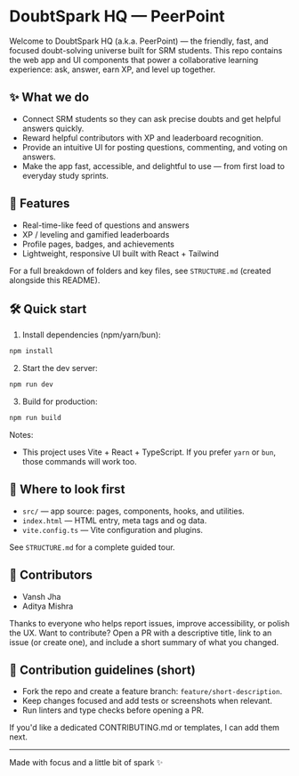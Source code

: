 # DoubtSpark HQ — PeerPoint

Welcome to DoubtSpark HQ (a.k.a. PeerPoint) — the friendly, fast, and focused doubt-solving universe built for SRM students. This repo contains the web app and UI components that power a collaborative learning experience: ask, answer, earn XP, and level up together.

## ✨ What we do

- Connect SRM students so they can ask precise doubts and get helpful answers quickly.
- Reward helpful contributors with XP and leaderboard recognition.
- Provide an intuitive UI for posting questions, commenting, and voting on answers.
- Make the app fast, accessible, and delightful to use — from first load to everyday study sprints.

## 🚀 Features

- Real-time-like feed of questions and answers
- XP / leveling and gamified leaderboards
- Profile pages, badges, and achievements
- Lightweight, responsive UI built with React + Tailwind

For a full breakdown of folders and key files, see `STRUCTURE.md` (created alongside this README).

## 🛠️ Quick start

1. Install dependencies (npm/yarn/bun):

```sh
npm install
```

2. Start the dev server:

```sh
npm run dev
```

3. Build for production:

```sh
npm run build
```

Notes:
- This project uses Vite + React + TypeScript. If you prefer `yarn` or `bun`, those commands will work too.

## 🧭 Where to look first

- `src/` — app source: pages, components, hooks, and utilities.
- `index.html` — HTML entry, meta tags and og data.
- `vite.config.ts` — Vite configuration and plugins.

See `STRUCTURE.md` for a complete guided tour.

## 🤝 Contributors

- Vansh Jha
- Aditya Mishra

Thanks to everyone who helps report issues, improve accessibility, or polish the UX. Want to contribute? Open a PR with a descriptive title, link to an issue (or create one), and include a short summary of what you changed.

## 📣 Contribution guidelines (short)

- Fork the repo and create a feature branch: `feature/short-description`.
- Keep changes focused and add tests or screenshots when relevant.
- Run linters and type checks before opening a PR.

If you'd like a dedicated CONTRIBUTING.md or templates, I can add them next.

---

Made with focus and a little bit of spark ✨
